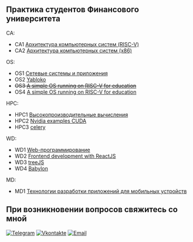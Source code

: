 

## Практика студентов Финансового университета

CA:
- CA1 [Архитектура компьютерных систем (RISC-V) ](https://github.com/VladimirAndropov/fa-ca-practice-riscv-verilog)<br>
- CA2 [Архитектура компьютерных систем (x86) ](https://github.com/VladimirAndropov/fa-ca-practice-asm-x86)<br>

OS:
- OS1 [Сетевые системы и приложения ](https://github.com/VladimirAndropov/fa-os-practice)<br>
- OS2 [Yabloko](https://github.com/VladimirAndropov/fa-os-practice-yabloko)<br>
- ~~OS3 [A simple OS running on RISC-V for education](https://github.com/VladimirAndropov/fa-os-practice-risc-V)~~<br>
- OS4 [A simple OS running on RISC-V for education](https://github.com/VladimirAndropov/xv6-riscv)

HPC:
- HPC1 [Высокопроизводительные вычисления](https://github.com/VladimirAndropov/fa-hpc-practice)<br>
- HPC2 [Nvidia examples CUDA](https://github.com/VladimirAndropov/nvidia-openacc-course-sources)<br>
- HPC3 [celery](https://github.com/VladimirAndropov/fa-hpc-practice-python-asynchronous-tasks)<br>

WD:
- WD1 [Web-программирование](https://github.com/VladimirAndropov/fa-wd-practice-javascript)<br>
- WD2 [Frontend development with ReactJS](https://github.com/VladimirAndropov/fa-wd-practice-reactjs)<br>
- WD3 [treeJS](https://github.com/VladimirAndropov/three.js)<br>
- WD4 [Babylon](https://github.com/VladimirAndropov/Babylon.js)<br>

MD:
- MD1 [Технологии разработки приложений для мобильных устройств](https://github.com/VladimirAndropov/fa-md-practice)<br>


## При возникновении вопросов свяжитесь со мной

[![Telegram](https://img.shields.io/badge/-Telegram-090909?style=for-the-badge&logo=telegram&logoColor=27A0D9)](https://t.me/vladimirviktorovicha)
[![Vkontakte](https://img.shields.io/badge/-Vkontakte-090909?style=for-the-badge&logo=Vk&logoColor=4F7DB3)](https://vk.com/c0rbandallas)
[![Email](https://img.shields.io/badge/Gmail-D14836?style=for-the-badge&logo=gmail&logoColor=white)](mailto:vvvvvvvvvv@inbox.ru)

